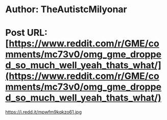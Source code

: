 # Author: TheAutistcMilyonar
# Post URL: [https://www.reddit.com/r/GME/comments/mc73v0/omg_gme_dropped_so_much_well_yeah_thats_what/](https://www.reddit.com/r/GME/comments/mc73v0/omg_gme_dropped_so_much_well_yeah_thats_what/)


https://i.redd.it/mpwfm9kqkzo61.jpg
